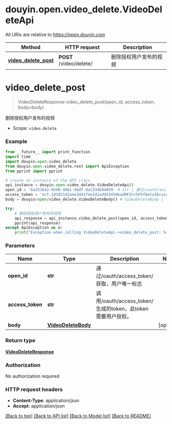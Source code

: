 # douyin.open.video_delete.VideoDeleteApi

All URIs are relative to *https://open.douyin.com*

Method | HTTP request | Description
------------- | ------------- | -------------
[**video_delete_post**](VideoDeleteApi.md#video_delete_post) | **POST** /video/delete/ | 删除授权用户发布的视频

# **video_delete_post**
> VideoDeleteResponse video_delete_post(open_id, access_token, body=body)

删除授权用户发布的视频

* Scope: `video.delete` 

### Example
```python
from __future__ import print_function
import time
import douyin.open.video_delete
from douyin.open.video_delete.rest import ApiException
from pprint import pprint

# create an instance of the API class
api_instance = douyin.open.video_delete.VideoDeleteApi()
open_id = 'ba253642-0590-40bc-9bdf-9a1334b94059' # str | 通过/oauth/access_token/获取，用户唯一标志
access_token = 'act.1d1021d2aee3d41fee2d2add43456badMFZnrhFhfWotu3Ecuiuka27L56lr' # str | 调用/oauth/access_token/生成的token，此token需要用户授权。
body = douyin/open/video_delete.VideoDeleteBody() # VideoDeleteBody |  (optional)

try:
    # 删除授权用户发布的视频
    api_response = api_instance.video_delete_post(open_id, access_token, body=body)
    pprint(api_response)
except ApiException as e:
    print("Exception when calling VideoDeleteApi->video_delete_post: %s\n" % e)
```

### Parameters

Name | Type | Description  | Notes
------------- | ------------- | ------------- | -------------
 **open_id** | **str**| 通过/oauth/access_token/获取，用户唯一标志 | 
 **access_token** | **str**| 调用/oauth/access_token/生成的token，此token需要用户授权。 | 
 **body** | [**VideoDeleteBody**](VideoDeleteBody.md)|  | [optional] 

### Return type

[**VideoDeleteResponse**](VideoDeleteResponse.md)

### Authorization

No authorization required

### HTTP request headers

 - **Content-Type**: application/json
 - **Accept**: application/json

[[Back to top]](#) [[Back to API list]](../README.md#documentation-for-api-endpoints) [[Back to Model list]](../README.md#documentation-for-models) [[Back to README]](../README.md)

